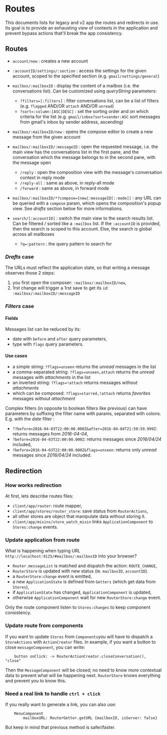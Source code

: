 # Routes

This documents lists for legacy and v2 app the routes and redirects in use. Its goal is to provide an exhausting view of contexts in the application and prevent bypass actions that'll break the app consistency.

## Routes

- `account/new`
  : creates a new account

- `:accountID/settings/:section`
  : access the settings for the given account, scoped to the specified section (e.g. `gmail/settings/general`)

- `mailbox/:mailboxID`
  : display the content of a mailbox (i.e. the conversations list). Can be customized using _queryString_ parameters:
  - `?filters=[:filters]`
    : filter conversations list, can be a list of filters (e.g. `flagged` AND/OR `attach` AND/OR `unread`)
  - `?sort=:column:[ASC|DESC]`
    : set the sorting order and on which criteria for the list (e.g. `gmail/inbox?sort=sender:ASC` sort messages from gmail's inbox by sender address, ascending)

- `mailbox/:mailboxID/new`
  : opens the compose editor to create a new message from the given account

- `mailbox/:mailboxID/:messageID`
  : open the requested message, i.e. the main view has the conversations list in the first pane, and the conversation which the message belongs to in the second pane, with the message open
    - `/reply`
      : open the composition view with the message's conversation context in reply mode
    - `/reply-all`
      : same as above, in reply-all mode
    - `/forward`
      : same as above, in forward mode

- `mailbox/:mailboxID/*?compose=[new|:messageID[::mode]]`
  : any URL can be queried with a `compose` param, which opens the composition's popup view. See _drafts_ section below for more informations.

- `search/[:accountID]`
  : switch the main view to the search results list. Can be filtered / sorted like a `:mailbox` list. If the `:accountID` is provided, then the search is scoped to this account. Else, the search is global across all mailboxes
  - `?q=:pattern`
    : the query pattern to search for


### _Drafts_ case
The URLs must reflect the application state, so that writing a message observes those 2 steps:

1. you first open the composer: `:mailbox/:mailboxID/new`,
2. 1rst change will trigger a 1rst save to get its `id`: `:mailbox/:mailboxID/:messageID`


<!-- You could open the composer in a popup view (see some [mockups](https://luc.cozycloud.cc/public/files/folders/1c8970b0935a9c8622cc2510ca0d7c2a#folders/1c8970b0935a9c8622cc2510ca0d8257)), using a `compose` query param. It can be specified to set the context: -->
<!-- - `:messageID::mode`: open the composer in a preset mode from the given message (e.g. `?compose=f45aec:reply` open the popup composer preset to _reply_ to the `f45aec` message) -->

### _Filters_ case

#### Fields
Messages list can be reduced by its:
 - date with `before` and `after` query parameters,
 - type with `flags` query parameters.

 #### Use cases
- a simple string: `?flags=unseen` returns the _unread_ messages in the list
- a comma-separated string: `?flags=unseen,attach` returns the _unread_ messages with _attachments_ in the list
- an inverted string: `?flags=!attach` returns messages _without attachments_
- which can be composed: `?flags=starred,!attach` returns _favorites_ messages _without attachment_

Complex filters (in opposite to boolean filters like previous) can have parameters by suffixing the filter name with params, separated with colons. E.g. with the _date_ filter :

- `??before=2016-04-03T22:00:00.000Z&after=2016-04-04T21:59:59.999Z`: returns messages from _2016-04-04_,
- `?before=2016-04-03T22:00:00.000Z`: returns messages since _2016/04/24_ included,
- `?before=2016-04-03T22:00:00.000Z&flags=unseen`: returns only _unread_ messages since _2016/04/24_ included.


## Redirection

### How works redirection

At first, lets describe routes files:
 - `client/app/router`: route mapper,
 - `client/app/stores/router_store`: save status from `RouterActions`,
 - all other stores are object that manipulate data without storing it.
 - `client/app/mixins/store_watch_mixin` links `ApplicationComponent` to `Stores:change` events.


### Update application from route

What is happening when typing URL `http://localhost:9125/#mailbox/:mailboxID` into your browser?

- `Router.messageList` is matched and dispatch the action: `ROUTE_CHANGE`,
- `RouterStore` is updated with new status (ie. `mailboxID`, `accountID`).
- a `RouterStore:change` event is emitted,
- a new `ApplicationState` is defined from `Getters` (which get data from `Stores`),
- if `ApplicationState` has changed, `ApplicationComponent` is updated,
- otherwise `ApplicationComponent` wait for new `RouterStore:change` event.

Only the route component listen to `Stores:changes` to keep component consistency.


### Update route from components

If you want to update `Stores` from `Components`you will have to dispatch a `StoreActions` with `ActionCreator` files. In example, if you want a button to close `messageComponent`, you can write:
```
    button onClick: -> RouterActionCreator.closeConversation(), "close"
```

Then the `MessageComponent` will be closed; no need to know more contextual data to prevent what will be happening next. `RouterStore` knows everything and prevent you to know this.

### Need a real link to handle `ctrl + click`

If you really want to generate a link, you can also use:
```
    MenuComponent
        mailboxURL: RouterGetter.getURL {mailboxID, isServer: false}
```

But keep in mind that previous method is safer/faster.
